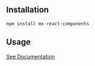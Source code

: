 ## Installation
```
npm install mx-react-components
```

## Usage
[See Documentation](http://moneydesktop.github.io/mx-react-components/)
